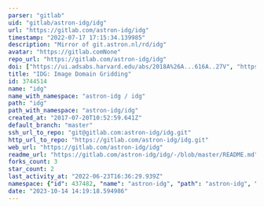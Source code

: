 ```yaml
---
parser: "gitlab"
uid: "gitlab/astron-idg/idg"
url: "https://gitlab.com/astron-idg/idg"
timestamp: "2022-07-17 17:15:34.139985"
description: "Mirror of git.astron.nl/rd/idg"
avatar: "https://gitlab.comNone"
repo_url: "https://gitlab.com/astron-idg/idg"
doi: ["https://ui.adsabs.harvard.edu/abs/2018A%26A...616A..27V", "https://ui.adsabs.harvard.edu/abs/2019ascl.soft11011V/abstract"]
title: "IDG: Image Domain Gridding"
id: 3744514
name: "idg"
name_with_namespace: "astron-idg / idg"
path: "idg"
path_with_namespace: "astron-idg/idg"
created_at: "2017-07-20T10:52:59.641Z"
default_branch: "master"
ssh_url_to_repo: "git@gitlab.com:astron-idg/idg.git"
http_url_to_repo: "https://gitlab.com/astron-idg/idg.git"
web_url: "https://gitlab.com/astron-idg/idg"
readme_url: "https://gitlab.com/astron-idg/idg/-/blob/master/README.md"
forks_count: 3
star_count: 2
last_activity_at: "2022-06-23T16:36:29.939Z"
namespace: {"id": 437482, "name": "astron-idg", "path": "astron-idg", "kind": "group", "full_path": "astron-idg", "parent_id": null, "avatar_url": null, "web_url": "https://gitlab.com/groups/astron-idg"}
date: "2023-10-14 14:19:18.594986"
---
```

